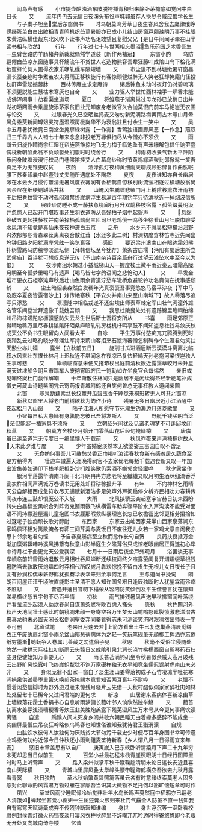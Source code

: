 <!-- { "loadSidebar": true } -->
　　闻鸟声有感
　　小市提壶酤浊酒东陂脱袴挿青秧归来静卧茅檐底如觉闲中白日长
　　又
　　流年冉冉去无情日夜溪头布谷声城郭虽存人换尽令威应悔学长生
　　与子虡子坦坐堂后东窗偶书
　　时鸟朝莫鸣芳草日夜生春风舍我去嵗律俄峥嵘缀簇茧白白出陂稻青青鸣机织苎葛暑服亦已成小儿结山房窗戸颇疎眀万事不挂眼朱黄浩纵横佳哉东北风吹下读书声功名讵敢望且复慰父兄【是日午间闻子聿在山半读书相与欣然】
　　行年
　　行年过七十与世两相忘墨沼鱼乐药园芝术香吾生一虫臂世路防羊肠楮弁新裁就翛然学道装【新作两褚冠】
　　东窗小酌
　　乌防翩僊白苎凉东窗随事具杯觞流年不贷世人老造物熊容吾辈狂藤叶成隂山鸟下桧花满地蜜蜂忙何人画得农家乐咿轧缫车隔短墙
　　又
　　市尘逺不到林塘嫰暑轩窗昼漏长蚕妾趂时争煮茧农夫得雨正移秧徒行有客惊顽健烂醉无人笑老狂却掩庵门径投枕鼾声雷起撼藜牀
　　西林传庵主求定庵诗
　　粥后钟鱼未动时夜灯仍对碧琉璃不须更説能生慧枯木寒灰也自竒
　　又
　　业力驱人举世忙西林袖手一炉香未能成佛浑闲事十劫看渠坐道场
　　夏日
　　将雏燕子渐离巢过母龙孙已放梢日出并湖初晒网雨余乗屋旋添茅家贫旧业元知废身老微官久合抛莫恨门前车马絶岂无农圃与论交
　　又
　　过眼春光久已空晒丝捣麦又匆匆新泥满路梅黄雨古木号山月晕风角黍茭新间罇爼灵符墨湿照房栊嵗华不为衰翁驻且付余生一笑中
　　又
　　吴中五月暑犹微竟日南堂坐掩扉緑树露【一作雾】香莺独语画廊风恶【一作急】燕双归三千界内人人错七十年来念念非投老万縁俱扫尽从今僧亦不须依
　　又
　　雨断云归旋作晴尚余红湿在帘旌燕雏掠地飞无力梅子临池坠有声米粣解包供午饷蓱韲傍枕析朝酲此翁不负顽躯处扪腹时时绕舍行
　　又
　　梅雨初收景气新太平阡陌乐闲身陂塘漫漫行秧马门巷隂隂挂艾人白葛乌纱称时节黄鸡緑酒聚比邻掀髯一笑吾真足不为无锥更叹贫
　　夜酌
　　酒渌孤灯夜梅黄细雨天聊成顾影醉复作曲肱眠腰下苏秦印囊中赵壹钱丈夫随所遇底处不陶然
　　夏夜
　　夏夜谁知亦自长幽居渺在水云乡月侵竹簟清无暑风度衣篝润有香栖鹊自惊移别树流萤相逐过横塘放翁尚苦余酲在细绠铜缾落井牀
　　又
　　山崦风生鵩啸悲柴门月上树隂移熏衣汗雨初干后把巻蚊雷不动时孤闷难禁终嵗病浮生易满百年期钓竿只待清秋近一棹烟波信所之
　　又
　　展转纱防睡不成一藤扶惫绕廊行月升双鹊移枝宿露下孤萤缀蔓明汲井忽惊人已起开门堪叹事还生羽衣道防从吾好柏子烟中起磬声
　　又
　　息绵绵破五更起扶藤杖并南荣择栖孤鹊尚三匝司旦老鸡俄一鸣移坐徐看山月吐脱巾聊受水风清不知竟是真仙未夜夜神逰白玉京
　　泛舟
　　水乡元不减吴松短櫂沿洄野兴浓郁郁冬青森翠葆离离夜合散红茸【水涯多此二树】村深初度穿林笛寺近先闻出坞钟归路夕阳犹满岸凭舷一笑览衰容
　　感旧
　　要识梁州逺南山在眼边霜郊熊扑树雪路马防氊惨淡遗坛侧【拜韩信坛至今犹存】萧条古庙壖【沔阳有蜀后主所立武侯庙】百诗犹可想叹息遂无传【予山南杂诗百余篇舟行过望云滩坠水中至今以为恨】
　　又
　　夜涉南沮水朝过小益城梯山天一握度栈土微平雨近秦云暗霜髙陇月眀至今孤梦里喝马有遗声【喝马皆七字韵语闻之悲怆动人】
　　又
　　早发金堆市更衣石柜亭滩声秋后壮山色雨余青道泞愁车辙桥危避驼铃功名竟何在抚事感颓龄
　　又
　　尘土暗貂裘森然白发稠年光真衮衮吾事竟悠悠马宿平沙夜【军中马及廐卒夏夜皆露宿沙上】烽传絶塞秋【平安火并南山来至山南城下】故人零落尽追写只添愁
　　又
　　凛凛隆中相临戎遂不还尘埃出师表草棘定军山壮气河潼外雄名管乐间登堂拜遗像千载媿吾顔
　　又
　　我思杜陵叟处处有遗踪锦里瞻祠柏绵州吊海棕蹉跎悲枥骥感防失云龙生世后斯士吾将安所从
　　书喜
　　雨足郊原正得晴地緜万里尽春耕隂隂阡陌桑麻暗轧轧房栊机杼鸣亭鼓不闻知盗息社钱易敛庆秋成天公不负书生眼留向人间看太平
　　自咏
　　平生万事付憨痴兀兀腾腾到死时夜踏乱云过略彴晓分寒溜注军持束薪山客招烹石渡海蕃僧乞制碑作个生涯君勿笑拄天勲业亦儿嬉
　　露坐【立秋前五日】
　　旋削甘瓜进酒巵断云漠漠斗离离北临积水风来壮东恨长林月上迟秋近不堪闻急杵夜凉已复怯轻絺天孙老抱河梁恨岂独人生事可悲
　　又
　　岸帻临窗意未便又拖笻杖出庭前清秋欲近露霑草皎月未升星满天过埭船争眀旦市蹋车人废彻宵眠齐民一饱勤如许坐食官仓毎惕然
　　亲旧或见嘲终嵗杜门戯作解嘲
　　十年萧散住林间只是幽居不是闲续得茶经新絶笔补成僧史可蔵山诗题紫阁凭云寄药报青城附鹤还自笑何曽总无事枉教人道闭柴闗
　　北窗
　　寒泉断藕素丝长纹簟开瓜碧玉香午睡觉来桐影转无人可共北窗凉
　　新秋以窗里人将老门前树欲秋为韵作小诗
　　残暑无多日幽居近小江酒醒中夜起松月入山窗
　　又
　　陆子江海人所愿守节死潮生钓濑边月落菱歌里
　　又
　　小智每自私大患縁有身孰能忘彼已吾将友斯人
　　又
　　野艇千钱买眀当泛茫但能容一榼家具不须将
　　又
　　立朝绍兴间犹及见诸老魂梦不可逢邱坟闭秋草
　　又
　　朝真方舍杖步月始开门零落山花后经旬掩緑樽
　　又
　　唐虞虽已逺至道岂无传度日一编里懐人千载前
　　又
　　秋风昨夜来声满梧桐树故人天末此夕谁与度
　　又
　　少年虽婚宦淡然本无欲婆娑三亩园自叹不啻足
　　又
　　无食妨何事吾儿可散愁焚香正巾褐听汝读春秋食新有感贫居久蔬食至是方稍得肉
　　壮逰车辙遍天涯晚得祠官不去家优老每慙千载遇食新又叹一年加出波鱼美如通印下栈羊肥抵卧沙扪腹笑歌仍索酒不嫌邻舍怪讙哗
　　秋夕露坐作
　　银河半落露华清南斗阑干北斗眀冉冉方悲老将至纎纎又叹月初生酒牀细滴香浮瓮衣杵相闻声满城万巻读书无用处却将耕稼报升平
　　有年
　　不向神林乞雨晴天公自解相西成急符收尽无逋赋新酒沽多足笑声外戸彻扃停夕柝齐民相劝力春耕传闻夜市连三鼓却恨厐公不入城
　　大雨
　　北风挟骄云突起塞宇宙赫日初未西盼转失白昼翻空黑帜合列阵竒鬼鬬雨镞飞纵横雷车助奔骤平阶水入戸沟渎不能受对面语不闻持繖避屋漏儿童抱图书衣屦那暇救纵暴理岂长忽已收檐霤比邻更相劳捃拾如过冦老子独痴顽长歌对醇酎
　　东西家
　　东家云出岫西家笼半山西家泉落涧东家鸣佩环相对篱数掩各有茆三间芹羮与麦饭日不废往还儿女若一家鸡犬意自闲我亦思卜邻余地君勿悭
　　予自春夏屡病至立秋而愈作长句自贺
　　良药扶衰抵万金渐加糜粥辍呻吟溪风拂簟有秋意山影半庭生夕隂薄俗只成惊老眼幽居正得遂初心岸巾待月栏干曲更觉天公爱我深
　　七月十一日雨后夜坐戸外观月
　　浴罢淡无事岸帻临前轩雷雨始退散云月相吐吞风蝉断还续枝间终夕喧露萤阖复开熠熠缀草根残暑防当去孰敢厌炮燔四时莽相代所叹嵗月犇欢悰挽不留白发生无根儿女日夜长子且复有孙涧松偶未薪野鹤犹孤鶱华表幸来归余事何足言
　　王与道尚书挽词
　　朗朗百间屋汪汪千顷陂直能彰主圣清不愿人知许国多艰日逢辰独断时人犹望霖雨殄瘁不胜悲
　　又
　　昔遇开藩日甞叨下榻荣从容陪防笑倾倒及平生借誉言犹在懐知涕易横终慙五字句不尽百年情
　　初秋
　　雨气排残暑风声送早秋拂窗闻叶落绕井看萤流卧起须人助炊舂尚自谋萧条嵗将晚百虑入搔头
　　感秋
　　秋色闗河外秋声天地间壮士感此时朝镜凋朱顔一身寄空谷万里梦天山噫呜怒眦裂愤激悲涕澘古来真龙驹未必置天闲长松倒涧壑委弃同蓁菅得志未可测谈笑济时艰凛然出师表一字不可删
　　北窗试笔
　　老来日月速去若上箭方看出土牛已复送巢燕清晨觅缣衣正午废纨扇北窗小雨余盆山郁葱蒨病体为之轻一笑玩笔砚虽无顔栁工挥洒亦忘倦纸穷墨渐虵蚖争入巻属儿善蔵之勿遣俗子见
　　秋思
　　秋毫不受俗尘侵随处悠然一散襟天际挂虹初断雨云头翳日又成隂引泉北涧长浇竹拂榻西窗自斵琴药石扫空身便健始知万事要无心
　　又
　　雨长苍苔满钓矶坐令秋暑敛余威天髙月破残云出野旷风惊蠧叶飞终嵗鉏犁犹不饱万家碪杵独无衣早知竟坐儒冠误射虎南山未必非
　　又
　　身似厐翁不出家一窗自了淡生涯山姜零落初成子石竹凄凉半吐花寒涧挹泉供试墨堕巢篝火唤煎茶掩闗本意君知否两耳衰年不耐哗
　　又
　　老懐不惯着闲愁信脚时为野外逰过雁未惊残月晓片云先借一天秋村醅似粥家家醉社肉如林处处留七十已稀今又过问君端的更何求
　　新凉
　　山居谢来客病体喜新凉幽草上墙緑落花霑土香捐书心自息听雨梦偏长菰叶邻人饷欣然独举觞
　　又
　　菰首初离水姜芽浅渍糟粳香等炊玉韭美胜炮羔露下残芜湿风生万木号从今更何事痛饮读离骚
　　自遣
　　踽踽人间未死身乡闾共敬六朝民睡无由着縁多感醉不能成坐一贫幽屏最憎虫吊夜狂吟略似鸟鸣春也知世俗谁知我犹待君王猎渭濵
　　自规
　　曲肱饮水彼何人汝独何为厌贱贫大节勿污千载史少时便尽百年身图书幸可传遗业鸡黍何妨约近邻今日仲秋还小雨剰鉏麦垄待新春【乡人谓八月一日得雨宜来年麦】
　　感旧末章盖思有以自广
　　庚寅嵗入巴东硖卧听清猿月下声二十九年穷未死却思当日似前生
　　又
　　百堂小益最初程朱栈青崖照眼眀十日经行图障里时时马上听莺声
　　又
　　路入梁州似掌平秋千蹴鞠趂清眀未论日逺长安近且喜南山天际横
　　又
　　青城山里屏风叠太华峰头腰带鞓跨鹤横空吾欲去九秋月露看青冥
　　秋日独酌
　　草木秋始繁黄碧照篱落虽云各有时意绪终索莫老人固多感对此聊命酌风霜肃万物过雁在寥廓吾当识其大微物不足托何以豁旷懐短章可时作
　　夙兴
　　草堂风雨少睡眠骨冷始觉非壮年水鸟长鸣声戞然庭中栖鸦亦已翩老人清饿如蝉起坐甚爱小窗妍一生宦逰膏火煎归来杜门气麤全人防虽不直一钱知我自有穹穹天赋诗稾成弃不传残钟断磬知谁编
　　身世
　　身世浮沉等一沤卧看校尉例封侯青灯微火药铛夜淡月凄风衣杵秋醉里不辞嘲兀兀吟边时得寄悠悠即今老眼无开处又向城南倚寺楼
　　忆昔
